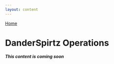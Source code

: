 ```yaml
---
layout: content
---
```


[Home](./)

# [](#header-1)DanderSpirtz Operations

_**This content is coming soon**_
